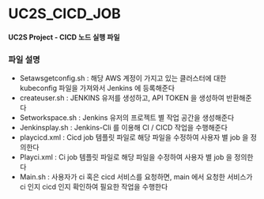 # UC2S_CICD_JOB
#### UC2S Project - CICD 노드 실행 파일

### 파일 설명
- Setawsgetconfig.sh : 해당 AWS 계정이 가지고 있는 클러스터에 대한 kubeconfig 파일을 가져와서 Jenkins 에 등록해준다
- createuser.sh	: JENKINS 유저를 생성하고, API TOKEN 을 생성하여 반환해준다
- Setworkspace.sh	: Jenkins 유저의 프로젝트 별 작업 공간을 생성해준다 
- Jenkinsplay.sh	: Jenkins-Cli 를 이용해 CI / CICD 작업을 수행해준다
- playcicd.xml	: Cicd job 템플릿 파일로 해당 파일을 수정하여 사용자 별 job 을 정의한다
- Playci.xml	: Ci job 템플릿 파일로 해당 파일을 수정하여 사용자 별 job 을 정의한다
- Main.sh	: 사용자가 ci 혹은 cicd 서비스를 요청하면, main 에서 요청한 서비스가 ci 인지 cicd 인지 확인하여 필요한 작업을 수행한다
